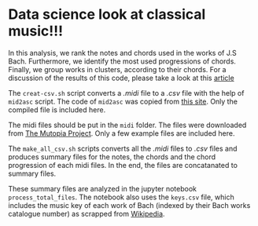 # Data science look at classical music!!!

In this analysis, we rank the notes and chords used in the works of J.S Bach. Furthermore, we identify the most used  progressions of chords. Finally, we group works in clusters, according to their chords. For a discussion of the results of this code, please take a look at this [article](https://towardsdatascience.com/bachs-favorite-note-b0542ba4f8f5)

The `creat-csv.sh` script converts a *.midi* file to a *.csv* file with the help of `mid2asc` script. The code of `mid2asc` was copied from [this site](http://www.archduke.org/midi/). Only the compiled file is included here.

The midi files should be put in the `midi` folder. The files were downloaded from [The Mutopia Project](https://www.mutopiaproject.org/). Only a few example files are included here.


The `make_all_csv.sh` scripts converts all the *.midi* files to *.csv* files and produces summary files for the notes, the chords and the chord progression of each midi files. In the end, the files are concatanated to summary files.

These summary files are analyzed in the jupyter notebook `process_total_files`. The notebook also uses the `keys.csv` file, which includes the music key of each work of Bach (indexed by their Bach works catalogue number) as scrapped from [Wikipedia](https://en.wikipedia.org/wiki/List_of_compositions_by_Johann_Sebastian_Bach#Works_in_Bach's_catalogues_and_collections).
